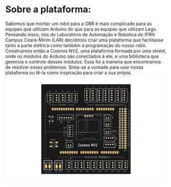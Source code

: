 # Sobre a plataforma:
Sabemos que montar um robô para a OBR é mais complicado para as equipes que utilizam Arduino do que para as equipes que utilizam Lego.
Pensando nisso, nós do Laboratório de Automação e Robótica do IFRN Campus Ceará-Mirim (LAR) decidimos criar uma plataforma que facilitasse tanto a parte elétrica como também a programação do nosso robô. Construimos então a Cosmos NV2, uma plataforma formada por uma shield, onde os módulos do Arduino são conectados á ele; e uma biblioteca que gerencia o controle desses módulos. Essa foi a maneira que encontramos de resolver esses problemas. Sinta-se a vontade para usar nossa plataforma ou tê-la como inspiração para criar a sua própia.
![](assets/board.png)
